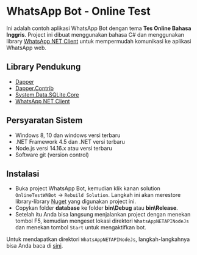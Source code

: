 # WhatsApp Bot - Online Test

Ini adalah contoh aplikasi WhatsApp Bot dengan tema **Tes Online Bahasa Inggris**. Project ini dibuat menggunakan bahasa C# dan menggunakan library [WhatsApp NET Client](http://wa-net.coding4ever.net/) untuk mempermudah komunikasi ke aplikasi WhatsApp web.

## Library Pendukung

* [Dapper](https://www.nuget.org/packages/Dapper/)
* [Dapper.Contrib](https://www.nuget.org/packages/Dapper.Contrib/)
* [System.Data.SQLite.Core](https://www.nuget.org/packages/System.Data.SQLite.Core/)
* [WhatsApp NET Client](https://www.nuget.org/packages/WhatsAppNETAPI)

## Persyaratan Sistem

* Windows 8, 10 dan windows versi terbaru
* .NET Framework 4.5 dan .NET versi terbaru
* Node.js versi 14.16.x atau versi terbaru
* Software git (version control)

## Instalasi

* Buka project WhatsApp Bot, kemudian klik kanan solution `OnlineTestWABot` -> `Rebuild Solution`. Langkah ini akan merestore library-library [Nuget](https://www.nuget.org/) yang digunakan project ini.
* Copykan folder **database** ke folder **bin\Debug** atau **bin\Release**.
* Setelah itu Anda bisa langsung menjalankan project dengan menekan tombol F5, kemudian mengeset lokasi direktori `WhatsAppNETAPINodeJs` dan menekan tombol `Start` untuk mengaktifkan bot.

Untuk mendapatkan direktori `WhatsAppNETAPINodeJs`, langkah-langkahnya bisa Anda baca di [sini](http://wa-net.coding4ever.net/).